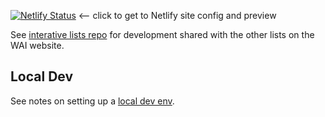 [![Netlify Status](https://api.netlify.com/api/v1/badges/ef0441b4-e316-47ea-9961-e769a5c4407e/deploy-status)](https://app.netlify.com/sites/wai-evaluation-tools-list/deploys)  <-- click to get to Netlify site config and preview

See [interative lists repo](https://github.com/w3c/wai-interactive-lists) for development shared with the other lists on the WAI website.

## Local Dev

See notes on setting up a [local dev env](https://github.com/w3c/wai-interactive-lists/blob/main/README.md).

